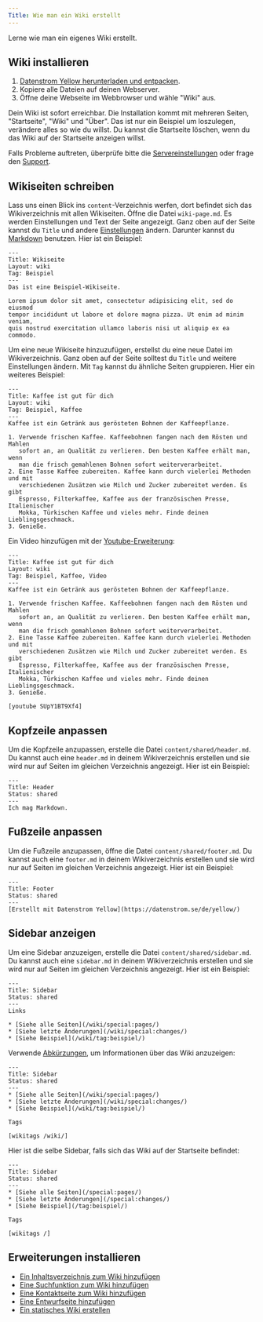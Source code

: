 ```yaml
---
Title: Wie man ein Wiki erstellt
---
```

Lerne wie man ein eigenes Wiki erstellt.

## Wiki installieren

1. [Datenstrom Yellow herunterladen und entpacken](https://github.com/datenstrom/yellow/archive/master.zip).
2. Kopiere alle Dateien auf deinen Webserver.
3. Öffne deine Webseite im Webbrowser und wähle "Wiki" aus.

Dein Wiki ist sofort erreichbar. Die Installation kommt mit mehreren Seiten, "Startseite", "Wiki" und "Über". Das ist nur ein Beispiel um loszulegen, verändere alles so wie du willst. Du kannst die Startseite löschen, wenn du das Wiki auf der Startseite anzeigen willst.

Falls Probleme auftreten, überprüfe bitte die [Servereinstellungen](server-configuration) oder frage den [Support](/de/help/).

## Wikiseiten schreiben

Lass uns einen Blick ins `content`-Verzeichnis werfen, dort befindet sich das Wikiverzeichnis mit allen Wikiseiten. Öffne die Datei `wiki-page.md`. Es werden Einstellungen und Text der Seite angezeigt. Ganz oben auf der Seite kannst du `Title` und andere [Einstellungen](markdown-cheat-sheet#einstellungen) ändern. Darunter kannst du [Markdown](markdown-cheat-sheet) benutzen. Hier ist ein Beispiel:

```
---
Title: Wikiseite
Layout: wiki
Tag: Beispiel
---
Das ist eine Beispiel-Wikiseite.

Lorem ipsum dolor sit amet, consectetur adipisicing elit, sed do eiusmod 
tempor incididunt ut labore et dolore magna pizza. Ut enim ad minim veniam, 
quis nostrud exercitation ullamco laboris nisi ut aliquip ex ea commodo. 
```

Um eine neue Wikiseite hinzuzufügen, erstellst du eine neue Datei im Wikiverzeichnis. Ganz oben auf der Seite solltest du `Title` und weitere Einstellungen ändern. Mit `Tag` kannst du ähnliche Seiten gruppieren. Hier ein weiteres Beispiel:

```
---
Title: Kaffee ist gut für dich
Layout: wiki
Tag: Beispiel, Kaffee
---
Kaffee ist ein Getränk aus gerösteten Bohnen der Kaffeepflanze.

1. Verwende frischen Kaffee. Kaffeebohnen fangen nach dem Rösten und Mahlen 
   sofort an, an Qualität zu verlieren. Den besten Kaffee erhält man, wenn 
   man die frisch gemahlenen Bohnen sofort weiterverarbeitet.
2. Eine Tasse Kaffee zubereiten. Kaffee kann durch vielerlei Methoden und mit 
   verschiedenen Zusätzen wie Milch und Zucker zubereitet werden. Es gibt 
   Espresso, Filterkaffee, Kaffee aus der französischen Presse, Italienischer 
   Mokka, Türkischen Kaffee und vieles mehr. Finde deinen Lieblingsgeschmack.
3. Genieße.
```

Ein Video hinzufügen mit der [Youtube-Erweiterung](https://github.com/datenstrom/yellow-extensions/tree/master/features/youtube):

```
---
Title: Kaffee ist gut für dich
Layout: wiki
Tag: Beispiel, Kaffee, Video
---
Kaffee ist ein Getränk aus gerösteten Bohnen der Kaffeepflanze.

1. Verwende frischen Kaffee. Kaffeebohnen fangen nach dem Rösten und Mahlen 
   sofort an, an Qualität zu verlieren. Den besten Kaffee erhält man, wenn 
   man die frisch gemahlenen Bohnen sofort weiterverarbeitet.
2. Eine Tasse Kaffee zubereiten. Kaffee kann durch vielerlei Methoden und mit 
   verschiedenen Zusätzen wie Milch und Zucker zubereitet werden. Es gibt 
   Espresso, Filterkaffee, Kaffee aus der französischen Presse, Italienischer 
   Mokka, Türkischen Kaffee und vieles mehr. Finde deinen Lieblingsgeschmack.
3. Genieße.

[youtube SUpY1BT9Xf4]
```

## Kopfzeile anpassen

Um die Kopfzeile anzupassen, erstelle die Datei `content/shared/header.md`. Du kannst auch eine `header.md` in deinem Wikiverzeichnis erstellen und sie wird nur auf Seiten im gleichen Verzeichnis angezeigt. Hier ist ein Beispiel:

```
---
Title: Header
Status: shared
---
Ich mag Markdown.
```

## Fußzeile anpassen

Um die Fußzeile anzupassen, öffne die Datei `content/shared/footer.md`. Du kannst auch eine `footer.md` in deinem Wikiverzeichnis erstellen und sie wird nur auf Seiten im gleichen Verzeichnis angezeigt. Hier ist ein Beispiel:

```
---
Title: Footer
Status: shared
---
[Erstellt mit Datenstrom Yellow](https://datenstrom.se/de/yellow/)
```

## Sidebar anzeigen

Um eine Sidebar anzuzeigen, erstelle die Datei `content/shared/sidebar.md`. Du kannst auch eine `sidebar.md` in deinem Wikiverzeichnis erstellen und sie wird nur auf Seiten im gleichen Verzeichnis angezeigt. Hier ist ein Beispiel:

```
---
Title: Sidebar
Status: shared
---
Links

* [Siehe alle Seiten](/wiki/special:pages/)
* [Siehe letzte Änderungen](/wiki/special:changes/)
* [Siehe Beispiel](/wiki/tag:beispiel/)
```

Verwende [Abkürzungen](https://github.com/datenstrom/yellow-extensions/tree/master/features/wiki#how-to-show-wiki-information), um Informationen über das Wiki anzuzeigen:

```
---
Title: Sidebar
Status: shared
---
* [Siehe alle Seiten](/wiki/special:pages/)
* [Siehe letzte Änderungen](/wiki/special:changes/)
* [Siehe Beispiel](/wiki/tag:beispiel/)

Tags

[wikitags /wiki/]
```

Hier ist die selbe Sidebar, falls sich das Wiki auf der Startseite befindet:

```
---
Title: Sidebar
Status: shared
---
* [Siehe alle Seiten](/special:pages/)
* [Siehe letzte Änderungen](/special:changes/)
* [Siehe Beispiel](/tag:beispiel/)

Tags

[wikitags /]
```

## Erweiterungen installieren

* [Ein Inhaltsverzeichnis zum Wiki hinzufügen](https://github.com/datenstrom/yellow-extensions/tree/master/features/toc)
* [Eine Suchfunktion zum Wiki hinzufügen](https://github.com/datenstrom/yellow-extensions/tree/master/features/search)
* [Eine Kontaktseite zum Wiki hinzufügen](https://github.com/datenstrom/yellow-extensions/tree/master/features/contact)
* [Eine Entwurfseite hinzufügen](https://github.com/datenstrom/yellow-extensions/tree/master/features/draft)
* [Ein statisches Wiki erstellen](server-configuration#statische-webseite)
